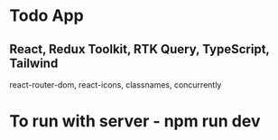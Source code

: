 # Todo App

## React, Redux Toolkit, RTK Query, TypeScript, Tailwind

react-router-dom, react-icons, classnames, concurrently

# To run with server - **npm run dev**
